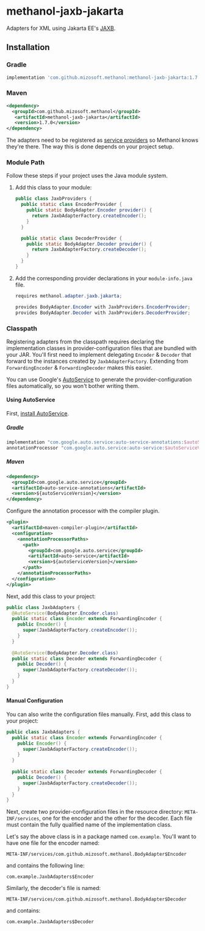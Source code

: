 # methanol-jaxb-jakarta

Adapters for XML using Jakarta EE's [JAXB][jaxb].

## Installation

### Gradle

```gradle
implementation 'com.github.mizosoft.methanol:methanol-jaxb-jakarta:1.7.0'
```

### Maven

```xml
<dependency>
  <groupId>com.github.mizosoft.methanol</groupId>
   <artifactId>methanol-jaxb-jakarta</artifactId>
   <version>1.7.0</version>
</dependency>
```

The adapters need to be registered as [service providers][serviceloader_javadoc] so Methanol knows
they're there.
The way this is done depends on your project setup.

### Module Path

Follow these steps if your project uses the Java module system.

1. Add this class to your module:

    ```java
    public class JaxbProviders {      
      public static class EncoderProvider {
        public static BodyAdapter.Encoder provider() {
          return JaxbAdapterFactory.createEncoder();
        }
      }
   
      public static class DecoderProvider {
        public static BodyAdapter.Decoder provider() {
          return JaxbAdapterFactory.createDecoder();
        }
      }
    }
    ```

2. Add the corresponding provider declarations in your `module-info.java` file.

    ```java
    requires methanol.adapter.jaxb.jakarta;   
   
    provides BodyAdapter.Encoder with JaxbProviders.EncoderProvider;
    provides BodyAdapter.Decoder with JaxbProviders.DecoderProvider;
    ```

### Classpath

Registering adapters from the classpath requires declaring the implementation classes in
provider-configuration
files that are bundled with your JAR. You'll first need to implement
delegating `Encoder` & `Decoder`
that forward to the instances created by `JaxbAdapterFactory`. Extending from `ForwardingEncoder` &
`ForwardingDecoder` makes this easier.

You can use Google's [AutoService][autoservice] to generate the provider-configuration files
automatically,
so you won't bother writing them.

#### Using AutoService

First, [install AutoService][autoservice_getting_started].

##### Gradle

```gradle
implementation "com.google.auto.service:auto-service-annotations:$autoServiceVersion"
annotationProcessor "com.google.auto.service:auto-service:$autoServiceVersion"
```

##### Maven

```xml
<dependency>
  <groupId>com.google.auto.service</groupId>
  <artifactId>auto-service-annotations</artifactId>
  <version>${autoServiceVersion}</version>
</dependency>
```

Configure the annotation processor with the compiler plugin.

```xml
<plugin>
  <artifactId>maven-compiler-plugin</artifactId>
  <configuration>
    <annotationProcessorPaths>
      <path>
        <groupId>com.google.auto.service</groupId>
        <artifactId>auto-service</artifactId>
        <version>${autoServiceVersion}</version>
      </path>
    </annotationProcessorPaths>
  </configuration>
</plugin>
```

Next, add this class to your project:

```java
public class JaxbAdapters {
  @AutoService(BodyAdapter.Encoder.class)
  public static class Encoder extends ForwardingEncoder {
    public Encoder() {
      super(JaxbAdapterFactory.createEncoder());
    }
  }
  
  @AutoService(BodyAdapter.Decoder.class)
  public static class Decoder extends ForwardingDecoder {
    public Decoder() {
      super(JaxbAdapterFactory.createDecoder());
    }
  }
}
```

#### Manual Configuration

You can also write the configuration files manually. First, add this class to your project:

```java
public class JaxbAdapters {
  public static class Encoder extends ForwardingEncoder {
    public Encoder() {
      super(JaxbAdapterFactory.createEncoder());
    }
  }
  
  public static class Decoder extends ForwardingDecoder {
    public Decoder() {
      super(JaxbAdapterFactory.createDecoder());
    }
  }
}
```

Next, create two provider-configuration files in the resource directory: `META-INF/services`,
one for the encoder and the other for the decoder. Each file must contain the fully qualified
name of the implementation class.

Let's say the above class is in a package named `com.example`. You'll want to have one file for the
encoder named:

```
META-INF/services/com.github.mizosoft.methanol.BodyAdapter$Encoder
```

and contains the following line:

```
com.example.JaxbAdapters$Encoder
```

Similarly, the decoder's file is named:

```
META-INF/services/com.github.mizosoft.methanol.BodyAdapter$Decoder
```

and contains:

```
com.example.JaxbAdapters$Decoder
```

[jaxb]: https://eclipse-ee4j.github.io/jaxb-ri/

[autoservice]: https://github.com/google/auto/tree/master/service

[autoservice_getting_started]: https://github.com/google/auto/tree/master/service#getting-started

[serviceloader_javadoc]: https://docs.oracle.com/en/java/javase/11/docs/api/java.base/java/util/ServiceLoader.html
